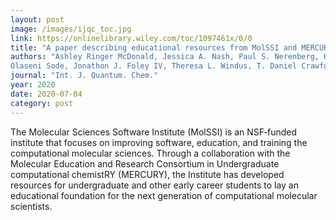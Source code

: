 ```yaml
---
layout: post
image: /images/ijqc_toc.jpg
link: https://onlinelibrary.wiley.com/toc/1097461x/0/0
title: "A paper describing educational resources from MolSSI and MERCURY is out in IJQC!"
authors: "Ashley Ringer McDonald, Jessica A. Nash, Paul S. Nerenberg, K. Aurelia Ball, 
Olaseni Sode, Jonathon J. Foley IV, Theresa L. Windus, T. Daniel Crawford"
journal: "Int. J. Quantum. Chem."
year: 2020
date: 2020-07-04
category: post
---
```

The Molecular Sciences Software Institute (MolSSI) is an 
NSF‐funded institute that focuses on improving software, 
education, and training the computational molecular sciences. 
Through a collaboration with the Molecular Education and Research 
Consortium in Undergraduate computational chemistRY (MERCURY), the 
Institute has developed resources for undergraduate and other 
early career students to lay an educational foundation for the next 
generation of computational molecular scientists.
